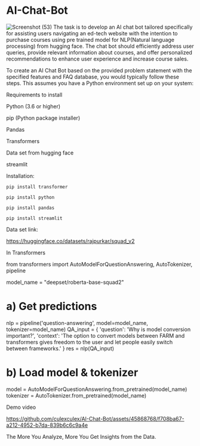 # AI-Chat-Bot
![Screenshot (53)](https://github.com/culexculex/AI-Chat-Bot/assets/45868768/8bedc9d9-8c59-4bcb-b542-e7209a17d672)
The task is to develop an AI chat bot tailored specifically for assisting users navigating an ed-tech website with the intention to purchase courses using pre trained model for NLP(Natural language processing) from hugging face. The chat bot should efficiently address user queries, provide relevant information about courses, and offer personalized recommendations to enhance user experience and increase course sales.

To create an AI Chat Bot based on the provided problem statement with the specified features and FAQ database, you would typically follow these steps. This assumes you have a Python environment set up on your system:

Requirements to install

Python (3.6 or higher)

pip (Python package installer)

Pandas

Transformers

Data set from hugging face

streamlit

Installation:

```pip install transformer```

```pip install python```

```pip install pandas```

```pip install streamlit```

Data set link:

https://huggingface.co/datasets/rajpurkar/squad_v2

In Transformers

from transformers import AutoModelForQuestionAnswering, AutoTokenizer, pipeline

model_name = "deepset/roberta-base-squad2"

# a) Get predictions
nlp = pipeline('question-answering', model=model_name, tokenizer=model_name)
QA_input = {
    'question': 'Why is model conversion important?',
    'context': 'The option to convert models between FARM and transformers gives freedom to the user and let people easily switch between frameworks.'
}
res = nlp(QA_input)

# b) Load model & tokenizer
model = AutoModelForQuestionAnswering.from_pretrained(model_name)
tokenizer = AutoTokenizer.from_pretrained(model_name)

Demo video

https://github.com/culexculex/AI-Chat-Bot/assets/45868768/f708ba67-a212-4952-b7da-839b6c6c9a4e


The More You Analyze, More You Get Insights from the Data.




